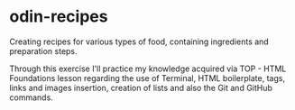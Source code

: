 # odin-recipes

Creating recipes for various types of food, containing ingredients and preparation steps.

Through this exercise I'll practice my knowledge acquired via TOP - HTML Foundations lesson regarding the use of Terminal, HTML boilerplate, tags, links and images insertion, creation of lists and also the Git and GitHub commands.